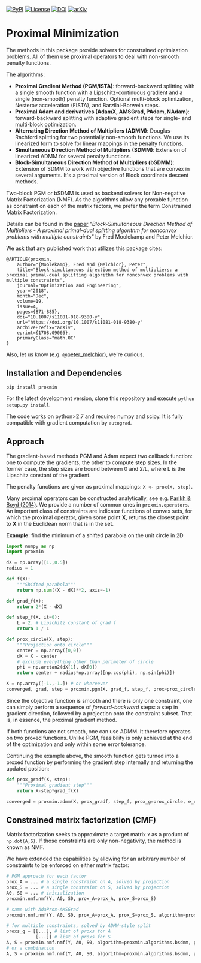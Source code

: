 [![PyPI](https://img.shields.io/pypi/v/proxmin.svg)](https://pypi.org/project/proxmin/)
[![License](https://img.shields.io/github/license/pmelchior/proxmin.svg)](https://github.com/pmelchior/proxmin/blob/master/LICENSE.md)
[![DOI](https://img.shields.io/badge/DOI-10.1007%2Fs11081--018--9380--y-blue.svg)](https://doi.org/10.1007/s11081-018-9380-y)
[![arXiv](https://img.shields.io/badge/arxiv-1708.09066-red.svg)](http://arxiv.org/abs/1708.09066)

# Proximal Minimization

The methods in this package provide solvers for constrained optimization problems. All of them use proximal operators to deal with non-smooth penalty functions.

The algorithms:

* **Proximal Gradient Method (PGM/ISTA)**: forward-backward splitting with a single smooth function with a Lipschitz-continuous gradient and a single (non-smooth) penalty function. Optional multi-block optimization, Nesterov acceleration (FISTA), and Barzilai-Borwein steps.
* **Proximal Adam and derivatives (AdamX, AMSGrad, PAdam, NAdam)**: forward-backward splitting with adaptive gradient steps for single- and multi-block optimization.
* **Alternating Direction Method of Multipliers (ADMM)**: Douglas-Rachford splitting for two potentially non-smooth functions. We use its linearized form to solve for linear mappings in the penalty functions.
* **Simultaneous Direction Method of Multipliers (SDMM)**: Extension of linearized ADMM for several penalty functions.
* **Block-Simultaneous Direction Method of Multipliers (bSDMM)**: Extension of SDMM to work with objective functions that are convex in several arguments. It's a proximal version of Block coordinate descent methods.

Two-block PGM or bSDMM is used as backend solvers for Non-negative Matrix Factorization (NMF). As the algorithms allow any proxable function as constraint on each of the matrix factors, we prefer the term Constrained Matrix Factorization.

Details can be found in the [paper](https://doi.org/10.1007/s11081-018-9380-y) *"Block-Simultaneous Direction Method of Multipliers - A proximal primal-dual splitting algorithm for nonconvex problems with multiple constraints"* by Fred Moolekamp and Peter Melchior.

We ask that any published work that utilizes this package cites:
```
@ARTICLE{proxmin,
    author="{Moolekamp}, Fred and {Melchior}, Peter",
    title="Block-simultaneous direction method of multipliers: a proximal primal-dual splitting algorithm for nonconvex problems with multiple constraints",
    journal="Optimization and Engineering",
    year="2018",
    month="Dec",
    volume=19,
    issue=4,
    pages={871-885},
    doi="10.1007/s11081-018-9380-y",
    url="https://doi.org/10.1007/s11081-018-9380-y"
    archivePrefix="arXiv",
    eprint={1708.09066},
    primaryClass="math.OC"
}
```
Also, let us know (e.g. [@peter_melchior](https://twitter.com/peter_melchior)), we're curious.

## Installation and Dependencies

```
pip install proxmin
```

 For the latest development version, clone this repository and execute `python setup.py install`.

The code works on python>2.7 and requires numpy and scipy. It is fully compatible with gradient computation by `autograd`.

## Approach

The gradient-based methods PGM and Adam expect two callback function: one to compute the gradients, the other to compute step sizes. In the former case, the step sizes are bound between 0 and 2/L, where L is the Lipschitz constant of the gradient.

The penalty functions are given as proximal mappings: `X <- prox(X, step)`.

Many proximal operators can be constructed analytically, see e.g. [Parikh & Boyd (2014)](https://web.stanford.edu/~boyd/papers/prox_algs.html). We provide a number of common ones in `proxmin.operators`. An important class of constraints are indicator functions of convex sets, for which the proximal operator, given some point **X**, returns the closest point to **X** in the Euclidean norm that is in the set.

**Example:** find the minimum of a shifted parabola on the unit circle in 2D

```python
import numpy as np
import proxmin

dX = np.array([1.,0.5])
radius = 1

def f(X):
    """Shifted parabola"""
    return np.sum((X - dX)**2, axis=-1)

def grad_f(X):
    return 2*(X - dX)

def step_f(X, it=0):
    L = 2. # Lipschitz constant of grad f
    return 1 / L

def prox_circle(X, step):
    """Projection onto circle"""
    center = np.array([0,0])
    dX = X - center
    # exclude everything other than perimeter of circle
    phi = np.arctan2(dX[1], dX[0])
    return center + radius*np.array([np.cos(phi), np.sin(phi)])

X = np.array([-1.,-1.]) # or whereever
converged, grad, step = proxmin.pgm(X, grad_f, step_f, prox=prox_circle)
```

Since the objective function is smooth and there is only one constraint, one can simply perform a sequence of *forward-backward* steps: a step in gradient direction, followed by a projection onto the constraint subset. That is, in essence, the proximal gradient method.

If both functions are not smooth, one can use ADMM. It therefore operates on two proxed functions. Unlike PGM, feasibility is only achieved at the end of the optimization and only within some error tolerance.

Continuing the example above, the smooth function gets turned into a proxed function by performing the gradient step internally and returning the updated position:

```python
def prox_gradf(X, step):
    """Proximal gradient step"""
    return X-step*grad_f(X)

converged = proxmin.admm(X, prox_gradf, step_f, prox_g=prox_circle, e_rel=1e-3, e_abs=1e-3)
```

## Constrained matrix factorization (CMF)

Matrix factorization seeks to approximate a target matrix `Y` as a product of `np.dot(A,S)`. If those constraints are only non-negativity, the method is known as NMF.

We have extended the capabilities by allowing for an arbitrary number of constraints to be enforced on either matrix factor:

```python
# PGM approach for each factor
prox_A = ... # a single constraint on A, solved by projection
prox_S = ... # a single constraint on S, solved by projection
A0, S0 = ... # initialization
proxmin.nmf.nmf(Y, A0, S0, prox_A=prox_A, prox_S=prox_S)

# same with AdaProx-AMSGrad
proxmin.nmf.nmf(Y, A0, S0, prox_A=prox_A, prox_S=prox_S, algorithm=proxmin.algorithms.adaprox, scheme="amsgrad")

# for multiple constraints, solved by ADMM-style split
proxs_g = [[...], # list of proxs for A
           [...]] # list of proxs for S
A, S = proxmin.nmf.nmf(Y, A0, S0, algorithm=proxmin.algorithms.bsdmm, proxs_g=proxs_g)
# or a combination
A, S = proxmin.nmf.nmf(Y, A0, S0, algorithm=proxmin.algorithms.bsdmm, prox_A=prox_A, prox_S=prox_S, proxs_g=proxs_g)
```
